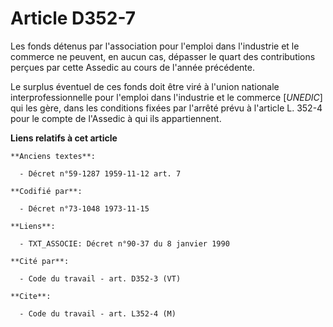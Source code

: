 # Article D352-7

Les fonds détenus par l'association pour l'emploi dans l'industrie et le commerce ne peuvent, en aucun cas, dépasser le quart
des contributions perçues par cette Assedic au cours de l'année précédente.

Le surplus éventuel de ces fonds doit être viré à l'union nationale interprofessionnelle pour l'emploi dans l'industrie et le
commerce [*UNEDIC*] qui les gère, dans les conditions fixées par l'arrêté prévu à l'article L. 352-4 pour le compte de
l'Assedic à qui ils appartiennent.

**Liens relatifs à cet article**

	**Anciens textes**:

	  - Décret n°59-1287 1959-11-12 art. 7

	**Codifié par**:

	  - Décret n°73-1048 1973-11-15

	**Liens**:

	  - TXT_ASSOCIE: Décret n°90-37 du 8 janvier 1990

	**Cité par**:

	  - Code du travail - art. D352-3 (VT)

	**Cite**:

	  - Code du travail - art. L352-4 (M)
